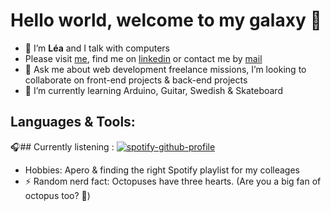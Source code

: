 # Hello world, welcome to my galaxy 🌌

- 🔭 I’m **Léa** and I talk with computers
- Please visit [me](https://leaddn.github.io/portfolio/), find me on [linkedin](https://www.linkedin.com/in/lea-dieudonat) or contact me by [mail](mailto:leadieudonat@gmail.com)
- 💬 Ask me about web development freelance missions, I’m looking to collaborate on front-end projects & back-end projects
- 🌱 I’m currently learning Arduino, Guitar, Swedish & Skateboard

## Languages & Tools:


🎧## Currently listening :
[![spotify-github-profile](https://spotify-github-profile.vercel.app/api/view?uid=1148475250&cover_image=true&theme=novatorem&show_offline=false&background_color=121212&interchange=false&bar_color=53b14f&bar_color_cover=true)](https://spotify-github-profile.vercel.app/api/view?uid=1148475250&redirect=true)

- Hobbies: Apero & finding the right Spotify playlist for my colleages
- ⚡ Random nerd fact: Octopuses have three hearts. (Are you a big fan of octopus too? 🐙)
